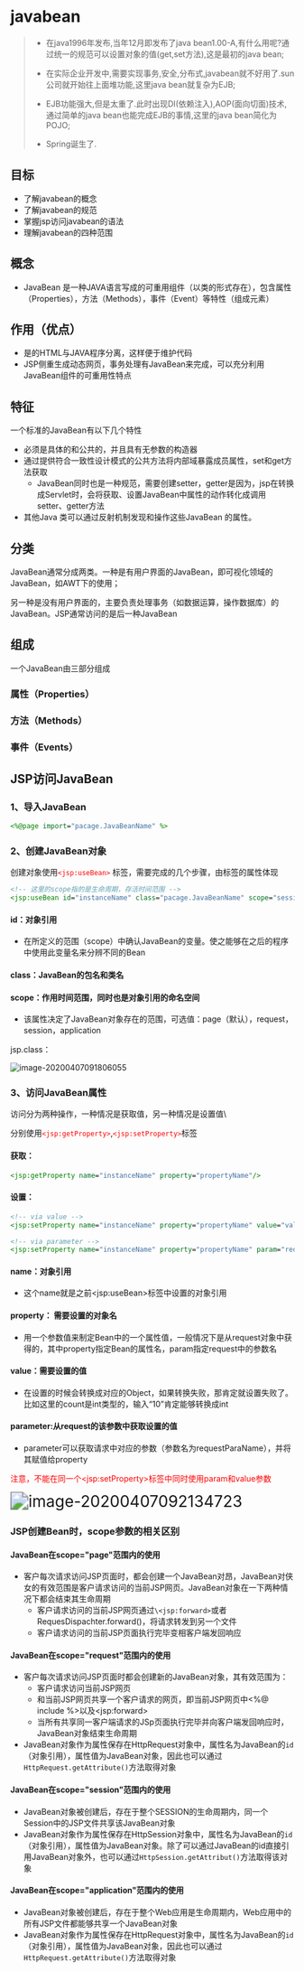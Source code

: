 # javabean



>- 在java1996年发布,当年12月即发布了java bean1.00-A,有什么用呢?通过统一的规范可以设置对象的值(get,set方法),这是最初的java bean;
>
>- 在实际企业开发中,需要实现事务,安全,分布式,javabean就不好用了.sun公司就开始往上面堆功能,这里java bean就复杂为EJB;
>- EJB功能强大,但是太重了.此时出现DI(依赖注入),AOP(面向切面)技术,通过简单的java bean也能完成EJB的事情,这里的java bean简化为POJO;
>- Spring诞生了.



## 目标

- 了解javabean的概念
- 了解javabean的规范
- 掌握jsp访问javabean的语法
- 理解javabean的四种范围



## 概念

- JavaBean 是一种JAVA语言写成的可重用组件（以类的形式存在），包含属性（Properties），方法（Methods），事件（Event）等特性（组成元素）




## 作用（优点）

- 是的HTML与JAVA程序分离，这样便于维护代码
- JSP侧重生成动态网页，事务处理有JavaBean来完成，可以充分利用JavaBean组件的可重用性特点



## 特征

一个标准的JavaBean有以下几个特性

- 必须是具体的和公共的，并且具有无参数的构造器
- 通过提供符合一致性设计模式的公共方法将内部域暴露成员属性，set和get方法获取
  - JavaBean同时也是一种规范，需要创建setter，getter是因为，jsp在转换成Servlet时，会将获取、设置JavaBean中属性的动作转化成调用setter、getter方法
- 其他Java 类可以通过反射机制发现和操作这些JavaBean 的属性。



## 分类

JavaBean通常分成两类。一种是有用户界面的JavaBean，即可视化领域的JavaBean，如AWT下的使用；

另一种是没有用户界面的，主要负责处理事务（如数据运算，操作数据库）的JavaBean。JSP通常访问的是后一种JavaBean



## 组成

一个JavaBean由三部分组成

### 属性（Properties）

### 方法（Methods）

### 事件（Events）



## JSP访问JavaBean

### 1、导入JavaBean

```jsp
<%@page import="pacage.JavaBeanName" %>
```



### 2、创建JavaBean对象

创建对象使用<span style="color:red">`<jsp:useBean>`</span>  标签，需要完成的几个步骤，由标签的属性体现



```jsp
<!-- 这里的scope指的是生命周期，存活时间范围 -->
<jsp:useBean id="instanceName" class="pacage.JavaBeanName" scope="session"/>
```



#### id：对象引用

- 在所定义的范围（scope）中确认JavaBean的变量。使之能够在之后的程序中使用此变量名来分辨不同的Bean

#### class：JavaBean的包名和类名

#### scope：作用时间范围，同时也是对象引用的命名空间

- 该属性决定了JavaBean对象存在的范围，可选值：page（默认），request，session，application

jsp.class：

![image-20200407091806055](asd.assets/image-20200407091806055.png)



### 3、访问JavaBean属性

访问分为两种操作，一种情况是获取值，另一种情况是设置值\

分别使用<span style="color:red">`<jsp:getProperty>`</span>,<span style="color:red">`<jsp:setProperty>`</span>标签

#### 获取：

```jsp
<jsp:getProperty name="instanceName" property="propertyName"/>
```

#### 设置：

```jsp
<!-- via value -->
<jsp:setProperty name="instanceName" property="propertyName" value="valueToSet"/>
```



```jsp
<!-- via parameter -->
<jsp:setProperty name="instanceName" property="propertyName" param="requestParaName"/>
```



#### name：对象引用

- 这个name就是之前\<jsp:useBean>标签中设置的对象引用

#### property： 需要设置的对象名

- 用一个参数值来制定Bean中的一个属性值，一般情况下是从request对象中获得的，其中property指定Bean的属性名，param指定request中的参数名



#### value：需要设置的值

- 在设置的时候会转换成对应的Object，如果转换失败，那肯定就设置失败了。比如这里的count是int类型的，输入“10”肯定能够转换成int

#### parameter:从request的该参数中获取设置的值

- parameter可以获取请求中对应的参数（参数名为requestParaName），并将其赋值给property

<span style="color:red"> 注意，不能在同一个\<jsp:setProperty>标签中同时使用param和value参数</span>   



<img src="D:\DOCUMENT\自学笔记\圣思园javaweb\11-javabean.assets/image-20200407092134723.png" alt="image-20200407092134723" style="zoom: 200%;" />



### JSP创建Bean时，scope参数的相关区别

#### JavaBean在scope="page"范围内的使用

- 客户每次请求访问JSP页面时，都会创建一个JavaBean对昂，JavaBean对侠女的有效范围是客户请求访问的当前JSP网页。JavaBean对象在一下两种情况下都会结束其生命周期
  - 客户请求访问的当前JSP网页通过`\<jsp:forward>`或者RequesDispachter.forward()，将请求转发到另一个文件
  - 客户请求访问的当前JSP页面执行完毕变相客户端发回响应

#### JavaBean在scope="request"范围内的使用

- 客户每次请求访问JSP页面时都会创建新的JavaBean对象，其有效范围为：
  - 客户请求访问当前JSP网页
  - 和当前JSP网页共享一个客户请求的网页，即当前JSP网页中<%@ include %>以及\<jsp:forward>
  - 当所有共享同一客户端请求的JSp页面执行完毕并向客户端发回响应时，JavaBean对象结束生命周期
- JavaBean对象作为属性保存在HttpRequest对象中，属性名为JavaBean的`id`（对象引用），属性值为JavaBean对象，因此也可以通过`HttpRequest.getAttribute()`方法取得对象

#### JavaBean在scope="session"范围内的使用

- JavaBean对象被创建后，存在于整个SESSION的生命周期内，同一个Session中的JSP文件共享该JavaBean对象
- JavaBean对象作为属性保存在HttpSession对象中，属性名为JavaBean的`id`（对象引用），属性值为JavaBean对象。除了可以通过JavaBean的id直接引用JavaBean对象外，也可以通过`HttpSession.getAttribut()`方法取得该对象

#### JavaBean在scope="application"范围内的使用

- JavaBean对象被创建后，存在于整个Web应用是生命周期内，Web应用中的所有JSP文件都能够共享一个JavaBean对象
- JavaBean对象作为属性保存在HttpRequest对象中，属性名为JavaBean的`id`（对象引用），属性值为JavaBean对象，因此也可以通过`HttpRequest.getAttribute()`方法取得对象











